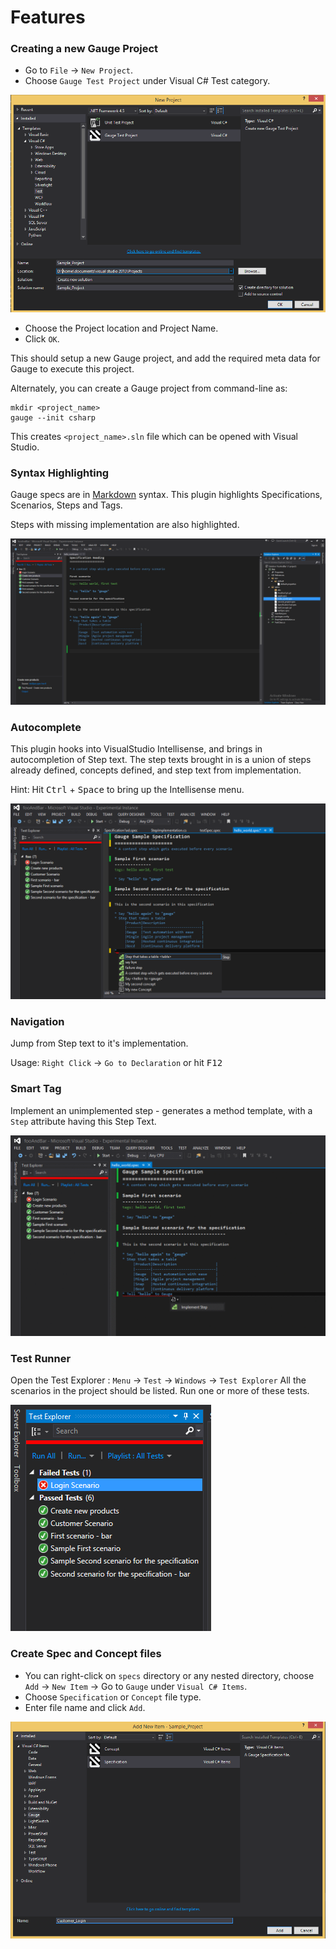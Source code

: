 # Features

### Creating a new Gauge Project

- Go to `File` -> `New Project`.
- Choose `Gauge Test Project` under Visual C# Test category.

![ProjectCreation](ide_support/visual_studio_screenshots/features/Create_Project.png
"Create New Project")

- Choose the Project location and Project Name.
- Click `OK`.

This should setup a new Gauge project, and add the required meta data for Gauge to execute this project.

Alternately, you can create a Gauge project from command-line as:
````
mkdir <project_name>
gauge --init csharp
````
This creates `<project_name>.sln` file which can be opened with Visual Studio.

### Syntax Highlighting

Gauge specs are in [Markdown](http://daringfireball.net/projects/markdown/syntax) syntax. This plugin highlights Specifications, Scenarios, Steps and Tags.

Steps with missing implementation are also highlighted.

![syntax highlighting](ide_support/visual_studio_screenshots/features/Syntax_highlighting.png
"syntax highlighting")

### Autocomplete

This plugin hooks into VisualStudio Intellisense, and brings in autocompletion of Step text. The step texts brought in is a union of steps already defined, concepts defined, and step text from implementation.

Hint: Hit <kbd>Ctrl</kbd> + <kbd>Space</kbd> to bring up the Intellisense menu.

![AutoComplete](ide_support/visual_studio_screenshots/features/AutoComplete.png
"Auto Complete")

### Navigation

Jump from Step text to it's implementation.

Usage: `Right Click` -> `Go to Declaration` or hit <kbd>F12</kbd>

### Smart Tag

Implement an unimplemented step - generates a method template, with a `Step` attribute having this Step Text.

![Quick fix](ide_support/visual_studio_screenshots/features/quickfix/QuickFix.gif
"Quick Fix")

### Test Runner

Open the Test Explorer : `Menu` -> `Test` -> `Windows` -> `Test Explorer`
All the scenarios in the project should be listed. Run one or more of these tests.

![Test Explorer](ide_support/visual_studio_screenshots/features/TestExplorer.png
"Test Explorer")

### Create Spec and Concept files

* You can right-click on `specs` directory or any nested directory, choose `Add` -> `New Item` -> Go to `Gauge` under `Visual C# Items`.
* Choose `Specification` or `Concept` file type.
* Enter file name and click `Add`.

![Create File Type](ide_support/visual_studio_screenshots/features/Create_FileType.png
"Create FileType")

